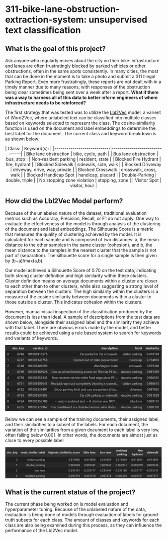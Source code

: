 # 311-bike-lane-obstruction-extraction-system: unsupervised text classification
## What is the goal of this project?
Ask anyone who regularly moves about the city on their bike: infrastructure and lanes are often frustratingly blocked by parked vehicles or other obstructions, often in the same spots consistently. In many cities, the most that can be done in the moment is to take a photo and submit a 311 Illegal Parking Report. Even more frustratingly, these reports are not dealt with in a timely manner due to many reasons, with responses of the obstruction being clear sometimes being sent over a week after a report.
**What if there was a way to harness all of this data to better inform engineers of where infrastructure needs to be reinforced?**

The first strategy that was tested was to utilize the [Lbl2Vec](https://wwwmatthes.in.tum.de/file/j6euhpir6wbc/Sebis-Public-Website/-/Semantic-Label-Representations-with-Lbl2Vec-A-Similarity-Based-Approach-for-Unsupervised-Text-Classification/Semantic%20Label%20Representations%20with%20Lbl2Vec.pdf) model, a varient of Word2Vec, where unlabeled text can be classified into multiple classes based on keywords selected to represent the class. The cosine-similarity function is used on the document and label embeddings to determine the best label for the document. 
The current class and keyword breakdown is as shown below:
<center>
| Class:                     | Keyword(s):                   |
|----------------------------|-------------------------------|
| Bike lane obstruction      | bike, cycle, path             |
| Bus lane obstruction       | bus, stop                     |
| Non-resident parking       | resident, state               |
| Blocked Fire Hydrant       | fire, hydrant                 |
| Blocked Sidewalk           | sidewalk, side, walk          |
| Blocked Driveway           | driveway, drive, way, private |
| Blocked Crosswalk          | crosswalk, cross, walk        |
| Blocked Handicap Spot      | handicap, placard             |
| Double-Parking             | double, triple                |
| No stopping zone violation | stopping, zone                |
| Visitor Spot               | visitor, hour                 |
</center>

## How did the Lbl2Vec Model perform?
Because of the unlabeled nature of the dataset, traditional evaluation metrics such as Accuracy, Precision, Recall, or F1 do not apply. One way to evaluate the effectiveness of the model is through analysis of the clustering of the document and label embeddings. The Silhouette Score is a metric that measures the quality of clustering achieved by the model. It is calculated for each sample and is composed of two distances: a, the mean distance to the other samples in the same cluster (cohesion), and b, the mean distance to the samples in the nearest cluster that the sample is not part of (separation). The silhouette score for a single sample is then given by (b−a)/max(a,b).

Our model achieved a Silhouette Score of 0.70 on the test data, indicating both strong cluster definition and high similarity within these clusters. Cluster definition means on average documents within a cluster are closer to each other than to other clusters, while also suggesting a strong level of separation between the clusters. The high similarity within the clusters is a measure of the cosine similarity between documents within a cluster to those outside a cluster. This indicates cohesion within the clusters. 

However, manual visual inspection of the classification produced by the document is less than ideal. A sample of descriptions from the test data are shown below, alongside their assigned label and the similarity they achieve with that label. There are obvious errors made by the model, and better results could be achieved using a rule based system to search for keywords and variants of keywords. 

![](lbl2vec/images/results2.PNG)

Below we can see a sample of the training documents, their assigned label, and their similarities to a subset of the labels. For each document, the variation of the similarities from a given document to each label is very low, often falling below 0.001. In other words, the documents are almost just as close to every possible label

![](lbl2vec/images/results1.PNG)

## What is the current status of the project?
The current phase being worked on is model evaluation and hyperparameter tuning. Because of the unlabeled nature of the data, evaluation is being done of models through evaluation of labels for ground-truth subsets for each class. The amount of classes and keywords for each class are also being examined during this process, as they can influence the performance of the Lbl2Vec model.
